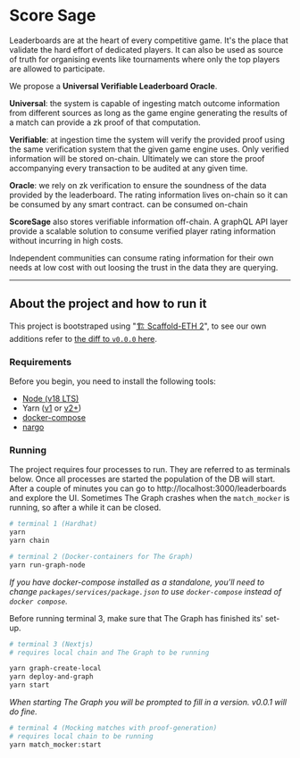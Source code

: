 # Score Sage

Leaderboards are at the heart of every competitive game. It's the place that validate the hard effort of dedicated players. It can also be used as source of truth for organising events like tournaments where only the top players are allowed to participate.

We propose a **Universal Verifiable Leaderboard Oracle**.

**Universal**: the system is capable of ingesting match outcome information from different sources as long as the game engine generating the results of a match can provide a zk proof of that computation.

**Verifiable**: at ingestion time the system will verify the provided proof using the same verification system that the given game engine uses. Only verified information will be stored on-chain. Ultimately we can store the proof accompanying every transaction to be audited at any given time.

**Oracle**: we rely on zk verification to ensure the soundness of the data provided by the leaderboard. The rating information lives on-chain so it can be consumed by any smart contract. can be consumed on-chain

**ScoreSage** also stores verifiable information off-chain. A graphQL API layer provide a scalable solution to consume verified player rating information without incurring in high costs.

Independent communities can consume rating information for their own needs at low cost with out loosing the trust in the data they are querying.

---
## About the project and how to run it

This  project is bootstraped using "[🏗 Scaffold-ETH 2](https://github.com/scaffold-eth/scaffold-eth-2/tree/main)", to see our own additions refer to [the diff to `v0.0.0` here](https://github.com/Mautjee/score-sage/compare/v0.0.0...main).


### Requirements

Before you begin, you need to install the following tools:

- [Node (v18 LTS)](https://nodejs.org/en/download/)
- Yarn ([v1](https://classic.yarnpkg.com/en/docs/install/) or [v2+](https://yarnpkg.com/getting-started/install))
- [docker-compose](https://docs.docker.com/compose/install/)
- [nargo](https://noir-lang.org/getting_started/nargo_installation#installation)

### Running
The project requires four processes to run. They are referred to as terminals below. Once all processes are started the population of the DB will start. After a couple of minutes you can go to http://localhost:3000/leaderboards and explore the UI. Sometimes The Graph crashes when the `match_mocker` is running, so after a while it can be closed.

```bash
# terminal 1 (Hardhat)
yarn
yarn chain
```
```bash
# terminal 2 (Docker-containers for The Graph)
yarn run-graph-node
```
*If you have docker-compose installed as a standalone, you'll need to change `packages/services/package.json` to use `docker-compose` instead of `docker compose`.*


Before running terminal 3, make sure that The Graph has finished its' set-up.
```bash
# terminal 3 (Nextjs)
# requires local chain and The Graph to be running

yarn graph-create-local
yarn deploy-and-graph
yarn start
```
*When starting The Graph you will be prompted to fill in a version. v0.0.1 will do fine.*

```bash
# terminal 4 (Mocking matches with proof-generation)
# requires local chain to be running
yarn match_mocker:start
```

